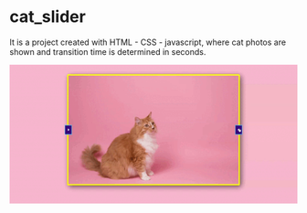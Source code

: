 # cat_slider

It is a project created with HTML - CSS - javascript, where cat photos are shown and transition time is determined in seconds.

![](catscreen.gif)
